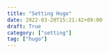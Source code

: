 ```yaml
---
title: "Setting Hugo"
date: 2022-03-20T15:21:42+09:00
draft: True
category: ["setting"]
tag: ["hugo"]
---
```


